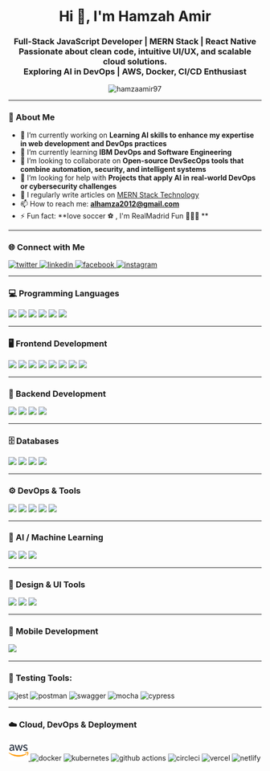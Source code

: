 <h1 align="center">Hi 👋, I'm Hamzah Amir</h1>

<h3 align="center">
  Full-Stack JavaScript Developer | MERN Stack | React Native <br/>
  Passionate about clean code, intuitive UI/UX, and scalable cloud solutions. <br/>
  Exploring AI in DevOps | AWS, Docker, CI/CD Enthusiast
</h3>

<p align="center">
  <img src="https://komarev.com/ghpvc/?username=hamzaamir97&label=Profile%20views&color=0e75b6&style=flat" alt="hamzaamir97" />
</p>

---

### 🚀 About Me

- 🔭 I’m currently working on **Learning AI skills to enhance my expertise in web development and DevOps practices**
- 🌱 I’m currently learning **IBM DevOps and Software Engineering**
- 👯 I’m looking to collaborate on **Open-source DevSecOps tools that combine automation, security, and intelligent systems**
- 🤝 I’m looking for help with **Projects that apply AI in real-world DevOps or cybersecurity challenges**
- 📝 I regularly write articles on [MERN Stack Technology](#)
- 📫 How to reach me: **alhamza2012@gmail.com**
- ⚡ Fun fact: **Iove soccer ⚽️ , I'm RealMadrid Fun 🤘😁🤘 **

---

### 🌐 Connect with Me

<p align="left">
  <a href="https://twitter.com/hamzasoftware" target="_blank">
    <img src="https://raw.githubusercontent.com/rahuldkjain/github-profile-readme-generator/master/src/images/icons/Social/twitter.svg" alt="twitter" height="30" width="40" />
  </a>
  <a href="https://www.linkedin.com/in/hamzahaamir" target="_blank">
    <img src="https://raw.githubusercontent.com/rahuldkjain/github-profile-readme-generator/master/src/images/icons/Social/linked-in-alt.svg" alt="linkedin" height="30" width="40" />
  </a>
  <a href="https://www.facebook.com/hamzasoftware" target="_blank">
    <img src="https://raw.githubusercontent.com/rahuldkjain/github-profile-readme-generator/master/src/images/icons/Social/facebook.svg" alt="facebook" height="30" width="40" />
  </a>
  <a href="https://instagram.com/hamzasoftware" target="_blank">
    <img src="https://raw.githubusercontent.com/rahuldkjain/github-profile-readme-generator/master/src/images/icons/Social/instagram.svg" alt="instagram" height="30" width="40" />
  </a>
</p>

---

### 💻 Programming Languages

[![](https://img.shields.io/badge/C++-00599C?style=flat&logo=c%2B%2B&logoColor=white)](#)
[![](https://img.shields.io/badge/C%23-239120?style=flat&logo=c-sharp&logoColor=white)](#)
[![](https://img.shields.io/badge/JavaScript-F7DF1E?style=flat&logo=javascript&logoColor=black)](#)
[![](https://img.shields.io/badge/TypeScript-007ACC?style=flat&logo=typescript&logoColor=white)](#)
[![](https://img.shields.io/badge/Python-3776AB?style=flat&logo=python&logoColor=white)](#)
[![](https://img.shields.io/badge/Kotlin-0095D5?style=flat&logo=kotlin&logoColor=white)](#)

---

### 🖥️ Frontend Development

[![](https://img.shields.io/badge/React-20232A?style=flat&logo=react&logoColor=61DAFB)](#)
[![](https://img.shields.io/badge/Next.js-000000?style=flat&logo=nextdotjs&logoColor=white)](#)
[![](https://img.shields.io/badge/Redux-593D88?style=flat&logo=redux&logoColor=white)](#)
[![](https://img.shields.io/badge/Angular-DD0031?style=flat&logo=angular&logoColor=white)](#)
[![](https://img.shields.io/badge/HTML5-E34F26?style=flat&logo=html5&logoColor=white)](#)
[![](https://img.shields.io/badge/CSS3-1572B6?style=flat&logo=css3&logoColor=white)](#)
[![](https://img.shields.io/badge/TailwindCSS-06B6D4?style=flat&logo=tailwind-css&logoColor=white)](#)
[![](https://img.shields.io/badge/Bootstrap-563D7C?style=flat&logo=bootstrap&logoColor=white)](#)

---

### 🧩 Backend Development

[![](https://img.shields.io/badge/Node.js-339933?style=flat&logo=node.js&logoColor=white)](#)
[![](https://img.shields.io/badge/Express.js-000000?style=flat&logo=express&logoColor=white)](#)
[![](https://img.shields.io/badge/Django-092E20?style=flat&logo=django&logoColor=white)](#)
[![](https://img.shields.io/badge/Firebase-FFCA28?style=flat&logo=firebase&logoColor=black)](#)

---

### 🗄️ Databases

[![](https://img.shields.io/badge/MongoDB-47A248?style=flat&logo=mongodb&logoColor=white)](#)
[![](https://img.shields.io/badge/MySQL-4479A1?style=flat&logo=mysql&logoColor=white)](#)
[![](https://img.shields.io/badge/PostgreSQL-336791?style=flat&logo=postgresql&logoColor=white)](#)
[![](https://img.shields.io/badge/SQLite-003B57?style=flat&logo=sqlite&logoColor=white)](#)

---

### ⚙️ DevOps & Tools

[![](https://img.shields.io/badge/AWS-232F3E?style=flat&logo=amazon-aws&logoColor=white)](#)
[![](https://img.shields.io/badge/Docker-2496ED?style=flat&logo=docker&logoColor=white)](#)
[![](https://img.shields.io/badge/Kubernetes-326CE5?style=flat&logo=kubernetes&logoColor=white)](#)
[![](https://img.shields.io/badge/Git-F05032?style=flat&logo=git&logoColor=white)](#)
[![](https://img.shields.io/badge/Linux-FCC624?style=flat&logo=linux&logoColor=black)](#)

---

### 🧠 AI / Machine Learning

[![](https://img.shields.io/badge/TensorFlow-FF6F00?style=flat&logo=tensorflow&logoColor=white)](#)
[![](https://img.shields.io/badge/PyTorch-EE4C2C?style=flat&logo=pytorch&logoColor=white)](#)
[![](https://img.shields.io/badge/Pandas-150458?style=flat&logo=pandas&logoColor=white)](#)

---

### 🎨 Design & UI Tools

[![](https://img.shields.io/badge/Figma-F24E1E?style=flat&logo=figma&logoColor=white)](#)
[![](https://img.shields.io/badge/Adobe%20Illustrator-FF9A00?style=flat&logo=adobe-illustrator&logoColor=white)](#)
[![](https://img.shields.io/badge/Adobe%20Photoshop-31A8FF?style=flat&logo=adobe-photoshop&logoColor=white)](#)

---

### 📱 Mobile Development

[![](https://img.shields.io/badge/Android-3DDC84?style=flat&logo=android&logoColor=white)](#)

---
### 🧪 Testing Tools:

<p align="left">
  <img src="https://cdn.jsdelivr.net/gh/devicons/devicon/icons/jest/jest-plain.svg" alt="jest" width="40" height="40"/>
  <img src="https://www.vectorlogo.zone/logos/getpostman/getpostman-icon.svg" alt="postman" width="40" height="40"/>
  <img src="https://static1.smartbear.co/swagger/media/assets/images/swagger_logo.svg" alt="swagger" width="80" height="80"/>
  <img src="https://cdn.jsdelivr.net/gh/devicons/devicon/icons/mocha/mocha-plain.svg" alt="mocha" width="40" height="40"/>
  <img src="https://www.cypress.io/_astro/cypress-logo.D87396b0.svg" alt="cypress" width="80" height="80"/>
</p>


---

###  ☁️ Cloud, DevOps & Deployment
<p align="left">
  <a href="https://aws.amazon.com" target="_blank" rel="noreferrer">
    <img src="https://raw.githubusercontent.com/devicons/devicon/master/icons/amazonwebservices/amazonwebservices-original-wordmark.svg" alt="aws" width="40" height="40"/>
  </a>
  <img src="https://cdn.jsdelivr.net/gh/devicons/devicon/icons/docker/docker-original.svg" alt="docker" width="40" height="40"/>
  <img src="https://cdn.jsdelivr.net/gh/devicons/devicon/icons/kubernetes/kubernetes-plain.svg" alt="kubernetes" width="40" height="40"/>
  <img src="https://github.githubassets.com/images/modules/logos_page/GitHub-Mark.png" alt="github actions" width="40" height="40"/>
  <img src="https://cdn.iconscout.com/icon/free/png-256/circleci-1-1174818.png" alt="circleci" width="40" height="40"/>
  <img src="https://assets.vercel.com/image/upload/v1538361091/repositories/vercel/logo.png" alt="vercel" width="40" height="40"/>
  <img src="https://www.netlify.com/v3/img/components/logomark.png" alt="netlify" width="40" height="40"/>
  
</p>


